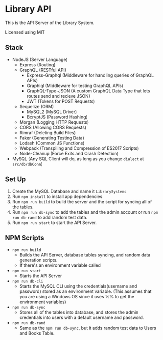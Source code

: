 # Library API
This is the API Server of the Library System.

Licensed using MIT

## Stack
* NodeJS (Server Language)
    * Express (Routing)
    * GraphQL (RESTful API)
        * Express-Graphql (Middleware for handling queries of GraphQL APIs)
        * Graphiql (Middleware for testing GraphQL APIs)
        * GraphQL-Type-JSON (A custom GraphQL Data Type that lets routes send and recieve JSON)
        * JWT (Tokens for POST Requests)
    * Sequelize (ORM)
        * MySQL2 (MySQL Driver)
        * BcryptJS (Password Hashing)
    * Morgan (Logging HTTP Requests)
    * CORS (Allowing CORS Requests)
    * Rimraf (Deleting Build Files)
    * Faker (Generating Testing Data)
    * Lodash (Common JS Functions)
    * Webpack (Transpiling and Compression of ES2017 Scripts)
    * Node-Cleanup (Force Exits and Crash Detection)
* MySQL (Any SQL Client will do, as long as you change `dialect` at `src/db/dbConn`)

## Set Up
1. Create the MySQL Database and name it `LibrarySystems`
2. Run `npm install` to install app dependencies
3. Run `npm run build` to build the server and the script for syncing all of the tables.
4. Run `npm run db-sync` to add the tables and the admin account or run `npm run db-rand` to add random test data.
5. Run `npm run start` to start the API Server.

## NPM Scripts
* `npm run build`
    * Builds the API Server, database tables syncing, and random data generation scripts.
    * If there's an environment variable called 
* `npm run start`
    * Starts the API Server
* `npm run db-cli`
    * Starts the MySQL CLI using the credentials(username and password) stored as an environment variable. (This assumes that you are using a Windows OS since it uses %% to get the environment variables)
* `npm run db-sync`
    * Stores all of the tables into database, and stores the admin credentials into users with a default username and password.
* `npm run db-rand`
    * Same as the `npm run db-sync`, but it adds random test data to Users and Books Table.